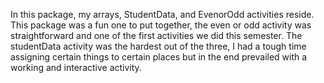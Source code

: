 In this package, my arrays, StudentData, and EvenorOdd activities reside. This package was a fun one to put together, the even or odd activity was straightforward and one of the first activities we did this semester. The studentData activity was the hardest out of the three, I had a tough time assigning certain things to certain places but in the end prevailed with a working and interactive activity.
